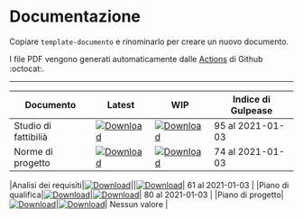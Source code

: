 # Documentazione

Copiare `template-documento` e rinominarlo per creare un nuovo documento.

I file PDF vengono generati automaticamente dalle [Actions](https://github.com/CodeOfDutyJS/documentazione/actions) di Github :octocat:.

----

|Documento| Latest | WIP | Indice di Gulpease |
|-|-|-|-|
|Studio di fattibilià|[![Download](https://img.shields.io/badge/⏬%20RR-Studio%20di%20fattibilità-green)]()|[![Download](https://img.shields.io/badge/⏬%20WIP-Studio%20di%20fattibilità-orange)](https://github.com/CodeOfDutyJS/documentazione/releases/download/wip%2Fstudio-di-fattibilita/studio-di-fattibilita.pdf)| <!-- GULP_studio-di-fattibilita -->95 al 2021-01-03<!-- end --> |
|Norme di progetto|[![Download](https://img.shields.io/badge/⏬%20RR-Norme%20di%20progetto-green)]()|[![Download](https://img.shields.io/badge/⏬%20WIP-Norme%20di%20progetto-orange)](https://github.com/CodeOfDutyJS/documentazione/releases/download/wip%2Fnorme-di-progetto/norme-di-progetto.pdf)| <!-- GULP_norme-di-progetto -->74 al 2021-01-03<!-- end --> |

|Analisi dei requisiti|[![Download](https://img.shields.io/badge/⏬%20RR-Analisi%20dei%20requisiti-green)]()||[![Download](https://img.shields.io/badge/⏬%20WIP-Analisi%20dei%20requisiti-orange)](https://github.com/CodeOfDutyJS/documentazione/releases/download/wip%2Fanalisi-dei-requisiti/analisi-dei-requisiti.pdf)| <!-- GULP_analisi-dei-requisiti -->61 al 2021-01-03<!-- end --> |
|Piano di qualifica|[![Download](https://img.shields.io/badge/⏬%20RR-Piano%20di%20qualifica-green)]()|[![Download](https://img.shields.io/badge/⏬%20WIP-Piano%20di%20qualifica-orange)](https://github.com/CodeOfDutyJS/documentazione/releases/download/wip%2Fpiano-di-qualifica/piano-di-qualifica.pdf)| <!-- GULP_piano-di-qualifica -->80 al 2021-01-03<!-- end --> |
|Piano di progetto|[![Download](https://img.shields.io/badge/⏬%20RR-Piano%20di%20progetto-green)]()|[![Download](https://img.shields.io/badge/⏬%20WIP-Piano%20di%20progetto-orange)](https://github.com/CodeOfDutyJS/documentazione/releases/download/wip%2piano-di-progetto/piano-di-progetto.pdf)| <!-- GULP_piano-di-progetto --> Nessun valore <!-- end --> |

